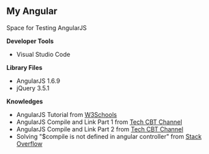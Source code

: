 ## My Angular
Space for Testing AngularJS

**Developer Tools**
- Visual Studio Code

**Library Files**
- AngularJS 1.6.9
- jQuery 3.5.1 

**Knowledges**
- AngularJS Tutorial from [W3Schools](https://www.w3schools.com/angular/)
- AngularJS Compile and Link Part 1 from [Tech CBT Channel](https://www.youtube.com/watch?v=bjFqSyddCeA)
- AngularJS Compile and Link Part 2 from [Tech CBT Channel](https://www.youtube.com/watch?v=1M3LZ1cu7rw)
- Solving "$compile is not defined in angular controller" from [Stack Overflow](https://stackoverflow.com/questions/41511655/compile-is-not-defined-in-angular-controller)
